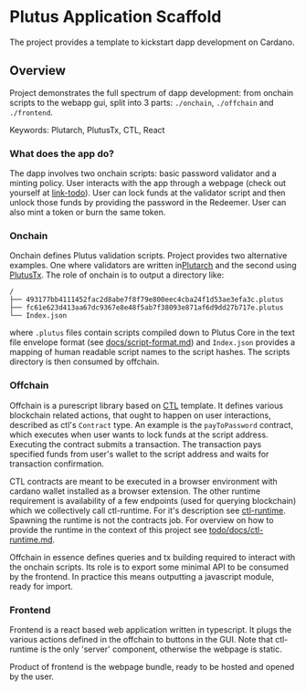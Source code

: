 # Plutus Application Scaffold

The project provides a template to kickstart dapp development on Cardano.

## Overview

Project demonstrates the full spectrum of dapp development: from onchain scripts to the webapp gui, split into 3 parts: `./onchain`, `./offchain` and `./frontend`.

Keywords: Plutarch, PlutusTx, CTL, React

### What does the app do?

The dapp involves two onchain scripts: basic password validator and a minting policy. User interacts with the app
through a webpage (check out yourself at [link-todo](TODO)). User can lock funds at the validator script and then unlock those funds by providing the password in the Redeemer. User can also mint a token or burn the same token.

### Onchain

Onchain defines Plutus validation scripts. Project provides two alternative examples. One where validators are written in[Plutarch](https://github.com/Plutonomicon/plutarch-plutus) and the second using [PlutusTx](https://plutus.readthedocs.io/en/latest/tutorials/plutus-tx.html). The role of onchain is to output a directory like:

```
/
├── 493177bb4111452fac2d8abe7f8f79e800eec4cba24f1d53ae3efa3c.plutus
├── fc61e623d413aa67dc9367e8e48f5ab7f38093e871af6d9dd27b717e.plutus
└── Index.json
```

where `.plutus` files contain scripts compiled down to Plutus Core in the text file envelope format (see [docs/script-format.md](docs/script-format.md)) and `Index.json` provides a mapping of human readable script names to the script hashes.
The scripts directory is then consumed by offchain.

### Offchain

Offchain is a purescript library based on [CTL](https://github.com/Plutonomicon/cardano-transaction-lib) template.
It defines various blockchain related actions, that ought to happen on user interactions, described as ctl's `Contract` type.
An example is the `payToPassword` contract, which executes when user wants to lock funds at the script address. Executing the contract submits a transaction. The transaction pays specified funds from user's wallet to the script address and waits for transaction confirmation.

CTL contracts are meant to be executed in a browser environment with cardano wallet installed as a browser extension.
The other runtime requirement is availability of a few endpoints (used for querying blockchain) which we collectively call ctl-runtime. For it's description see [ctl-runtime](https://github.com/Plutonomicon/cardano-transaction-lib/blob/develop/doc/runtime.md). Spawning the runtime is not the contracts job. For overview on how to provide the runtime in the context of this project see [todo/docs/ctl-runtime.md](docs/ctl-runtime.md).

Offchain in essence defines queries and tx building required to interact with the onchain scripts. Its role is to export some minimal API to be consumed by the frontend. In practice this means outputting a javascript module, ready for import.

### Frontend

Frontend is a react based web application written in typescript. It plugs the various actions defined in the offchain to buttons in the GUI. Note that ctl-runtime is the only 'server' component, otherwise the webpage is static.

Product of frontend is the webpage bundle, ready to be hosted and opened by the user.

